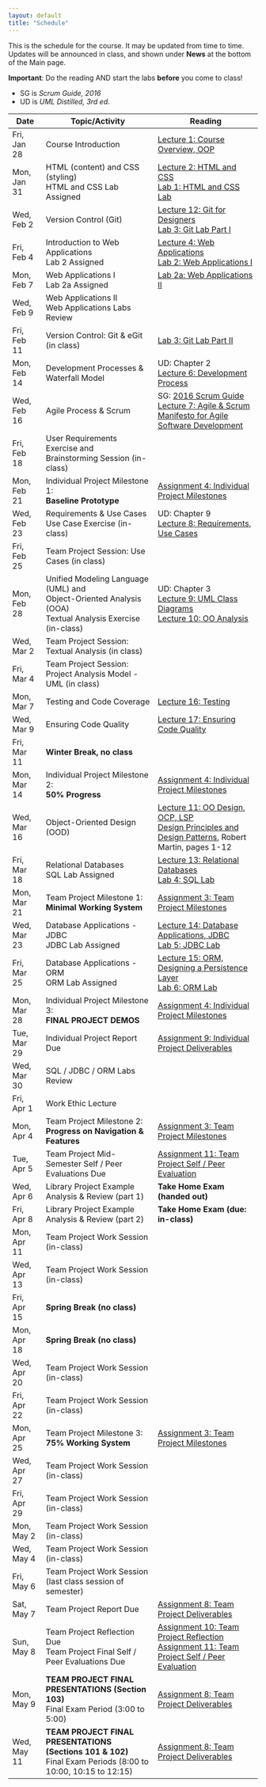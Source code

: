```yaml
---
layout: default
title: "Schedule"
---
```


This is the schedule for the course.  It may be updated from time to time.  Updates will be announced in class, and shown under **News** at the bottom of the Main page.

**Important**: Do the reading AND start the labs **before** you come to class!

* SG is *Scrum Guide, 2016*
* UD is *UML Distilled, 3rd ed.*

Date       | Topic/Activity               | Reading
---------- | ---------------------------- | ----------------------------
Fri, Jan 28 | Course Introduction | [Lecture 1: Course Overview, OOP](lectures/lecture01.html)
Mon, Jan 31 | HTML (content) and CSS (styling) <br> HTML and CSS Lab Assigned | [Lecture 2: HTML and CSS](lectures/lecture02.html)<br> [Lab 1: HTML and CSS Lab](./labs/lab01.html)
Wed, Feb 2  | Version Control (Git) | [Lecture 12: Git for Designers](https://web.archive.org/web/20150301060509/http://hoth.entp.com/output/git_for_designers.html)<br>  [Lab 3: Git Lab Part I](./labs/lab03.html)
Fri, Feb 4  | Introduction to Web Applications <br> Lab 2 Assigned | [Lecture 4: Web Applications](lectures/lecture04.html) <br>  [Lab 2: Web Applications I](./labs/lab02.html)
Mon, Feb 7  | Web Applications I <br> Lab 2a Assigned | [Lab 2a: Web Applications II](./labs/lab02a.html)
Wed, Feb 9  | Web Applications II <br> Web Applications Labs Review |
Fri, Feb 11 | Version Control: Git & eGit (in class) | [Lab 3: Git Lab Part II](./labs/lab03.html)
Mon, Feb 14 | Development Processes & Waterfall Model | UD: Chapter 2 <br> [Lecture 6: Development Process](lectures/lecture06.html)
Wed, Feb 16 | Agile Process & Scrum |  SG: [2016 Scrum Guide](lectures/lecture07/2016_Scrum_Guide_US.pdf) <br> [Lecture 7: Agile & Scrum](lectures/lecture07.html) <br> [Manifesto for Agile Software Development](http://www.agilemanifesto.org/) 
Fri, Feb 18 | User Requirements Exercise and <br> Brainstorming Session (in-class) | 
Mon, Feb 21 | Individual Project Milestone 1:<br> **Baseline Prototype** | [Assignment 4: Individual Project Milestones](assign/assign04.html)
Wed, Feb 23 | Requirements & Use Cases<br>Use Case Exercise (in-class) | UD: Chapter 9 <br> [Lecture 8: Requirements, Use Cases](lectures/lecture08.html)
Fri, Feb 25 | Team Project Session: Use Cases (in class) | 
Mon, Feb 28 | Unified Modeling Language (UML) and <br> Object-Oriented Analysis (OOA)<br>Textual Analysis Exercise (in-class) | UD: Chapter 3 <br> [Lecture 9: UML Class Diagrams](lectures/lecture09.html) <br> [Lecture 10: OO Analysis](lectures/lecture10.html)
Wed, Mar 2  | Team Project Session: Textual Analysis (in class) | 
Fri, Mar 4  | Team Project Session: Project Analysis Model - UML (in class)
Mon, Mar 7  | Testing and Code Coverage | [Lecture 16: Testing](lectures/lecture16.html)
Wed, Mar 9  | Ensuring Code Quality | [Lecture 17: Ensuring Code Quality](lectures/lecture17.html) 
Fri, Mar 11 | **Winter Break, no class**
Mon, Mar 14 | Individual Project Milestone 2:<br> **50% Progress** | [Assignment 4: Individual Project Milestones](assign/assign04.html)
Wed, Mar 16 | Object-Oriented Design (OOD) | [Lecture 11: OO Design, OCP, LSP](lectures/lecture11.html)<br> [Design Principles and Design Patterns](lectures/lecture11/Principles_and_Patterns.pdf), Robert Martin, pages 1-12
Fri, Mar 18 | Relational Databases<br> SQL Lab Assigned | [Lecture 13: Relational Databases](lectures/lecture13.html)<br> [Lab 4: SQL Lab](./labs/lab04.html)
Mon, Mar 21 | Team Project Milestone 1:<br> **Minimal Working System** | [Assignment 3: Team Project Milestones](assign/assign03.html)
Wed, Mar 23 | Database Applications - JDBC<br> JDBC Lab Assigned | [Lecture 14: Database Applications, JDBC](lectures/lecture14.html)<br> [Lab 5: JDBC Lab](./labs/lab05.html)
Fri, Mar 25 | Database Applications - ORM <br> ORM Lab Assigned | [Lecture 15: ORM, Designing a Persistence Layer](lectures/lecture15.html)<br> [Lab 6: ORM Lab](./labs/lab06.html)
Mon, Mar 28 | Individual Project Milestone 3:<br> **FINAL PROJECT DEMOS** | [Assignment 4: Individual Project Milestones](assign/assign04.html)
Tue, Mar 29 | Individual Project Report Due | [Assignment 9: Individual Project Deliverables](assign/assign09.html)
Wed, Mar 30 | SQL / JDBC / ORM Labs Review
Fri, Apr 1  | Work Ethic Lecture
Mon, Apr 4  | Team Project Milestone 2:<br> **Progress on Navigation & Features** | [Assignment 3: Team Project Milestones](assign/assign03.html)<br>
Tue, Apr 5  | Team Project Mid-Semester Self / Peer Evaluations Due | [Assignment 11: Team Project Self / Peer Evaluation](assign/assign11.html)
Wed, Apr 6  | Library Project Example Analysis & Review (part 1) | **Take Home Exam (handed out)**
Fri, Apr 8  | Library Project Example Analysis & Review (part 2) | **Take Home Exam (due: in-class)**
Mon, Apr 11 | Team Project Work Session (in-class)
Wed, Apr 13 | Team Project Work Session (in-class)
Fri, Apr 15 | **Spring Break (no class)**
Mon, Apr 18 | **Spring Break (no class)**
Wed, Apr 20 | Team Project Work Session (in-class)
Fri, Apr 22 | Team Project Work Session (in-class)
Mon, Apr 25 | Team Project Milestone 3:<br> **75% Working System** | [Assignment 3: Team Project Milestones](assign/assign03.html)
Wed, Apr 27 | Team Project Work Session (in-class)
Fri, Apr 29 | Team Project Work Session (in-class)
Mon, May 2  | Team Project Work Session (in-class)
Wed, May 4  | Team Project Work Session (in-class)
Fri, May 6  | Team Project Work Session (last class session of semester)
Sat, May 7  | Team Project Report Due | [Assignment 8: Team Project Deliverables](assign/assign08.html)
Sun, May 8  | Team Project Reflection Due<br>Team Project Final Self / Peer Evaluations Due | [Assignment 10: Team Project Reflection](assign/assign10.html)<br> [Assignment 11: Team Project Self / Peer Evaluation](assign/assign11.html)
Mon, May 9  | **TEAM PROJECT FINAL PRESENTATIONS (Section 103)**<br>Final Exam Period (3:00 to 5:00) | [Assignment 8: Team Project Deliverables](assign/assign08.html)
Wed, May 11 | **TEAM PROJECT FINAL PRESENTATIONS (Sections 101 & 102)**<br>Final Exam Periods (8:00 to 10:00, 10:15 to 12:15) | [Assignment 8: Team Project Deliverables](assign/assign08.html)

<!-- Commenting out rest of schedule until it's needed - and the dates will change, anyway
-->